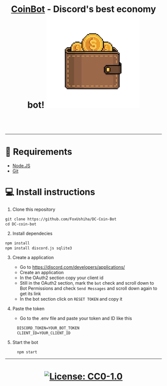 <h1 align="center">

  [CoinBot](https://discord.com/oauth2/authorize?client_id=1387445776854290533&permissions=824636869632&integration_type=0&scope=bot) - Discord's best economy bot!
  <img src="logo.png" height="300">
</h1>
  <br><br>

--------

# :memo: Requirements

  - [Node.JS](https://nodejs.org/en/download/)
  - [Git](https://git-scm.com/downloads)

# :computer: Install instructions

  1. Clone this repository
   ```
   git clone https://github.com/FoxUshiha/DC-Coin-Bot
   cd DC-coin-bot
   ```
  
  2. Install dependecies
  ```
  npm install
  npm install discord.js sqlite3
  ```

  3. Create a application
       - Go to https://discord.com/developers/applications/
       - Create an application
       - In the OAuth2 section copy your client id
       - Still in the OAuth2 section, mark the `bot` check and scroll down to Bot Permissions and check `Send Messages` and scroll down again to get its link
       - In the bot section click on `RESET TOKEN` and copy it

  4. Paste the token
       - Go to the .env file and paste your token and ID like this
        ```
          DISCORD_TOKEN=YOUR_BOT_TOKEN
          CLIENT_ID=YOUR_CLIENT_ID
        ```

  5. Start the bot
      ```
        npm start
      ```

------
<h1 align="center">

[![License: CC0-1.0](https://img.shields.io/badge/License-CC0%201.0-lightgrey.svg)](http://creativecommons.org/publicdomain/zero/1.0/)

</h1>
